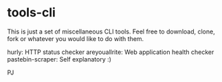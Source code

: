 tools-cli
=========

This is just a set of miscellaneous CLI tools. Feel free to download, clone, fork or whatever you would like to do with them.

hurly: HTTP status checker
areyouallrite: Web application health checker
pastebin-scraper: Self explanatory :)

PJ
